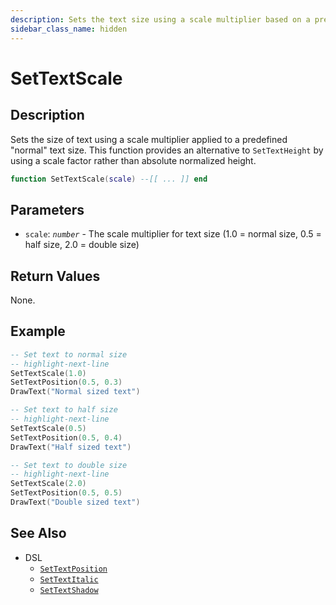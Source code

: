 ```yaml
---
description: Sets the text size using a scale multiplier based on a predefined normal size.
sidebar_class_name: hidden
---
```


# SetTextScale

## Description

Sets the size of text using a scale multiplier applied to a predefined "normal" text size. This function provides an alternative to `SetTextHeight` by using a scale factor rather than absolute normalized height.

```lua
function SetTextScale(scale) --[[ ... ]] end
```

## Parameters

- `scale`: _`number`_ - The scale multiplier for text size (1.0 = normal size, 0.5 = half size, 2.0 = double size)

## Return Values

None.

## Example

```lua
-- Set text to normal size
-- highlight-next-line
SetTextScale(1.0)
SetTextPosition(0.5, 0.3)
DrawText("Normal sized text")

-- Set text to half size
-- highlight-next-line
SetTextScale(0.5)
SetTextPosition(0.5, 0.4)
DrawText("Half sized text")

-- Set text to double size
-- highlight-next-line
SetTextScale(2.0)
SetTextPosition(0.5, 0.5)
DrawText("Double sized text")
```

## See Also

- DSL
  - [`SetTextPosition`](./SetTextPosition)
  - [`SetTextItalic`](./SetTextItalic)
  - [`SetTextShadow`](./SetTextShadow)